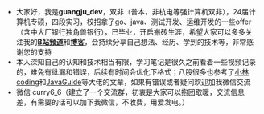 - 大家好，我是**guangju\_dev**，双非（普本，非杭电等强计算机双非），24届计算机专硕，四段实习，校招拿了go、java、测试开发、运维开发的一些offer（含中大厂银行独角兽银行），已毕业，开启搬砖生涯，希望大家可以多多关注我的[**B站频道**](https://space.bilibili.com/74568474 "B站频道")和[**博客**](https://www.wolai.com/curry00/93ZBcXW4zM4zSUm8h78e33)，会持续分享自己想法、经历、学到的技术等，非常感谢您的支持
- 本人深知自己的认知和技术相当有限，学习笔记是很久之前看着一些视频记录的，难免有纰漏和错误，后续有时间会优化下格式；八股很多也参考了[小林coding](https://xiaolincoding.com/ "小林coding")和[JavaGuide](https://javaguide.cn/ "JavaGuide")等大佬的文章，如果有错误或者疑问欢迎加我微信交流
- 微信 curry6\_6（建立了一个交流群，初衷是大家可以抱团取暖，交流信息差，有需要的话可以加下我微信，不收费，用爱发电。）
